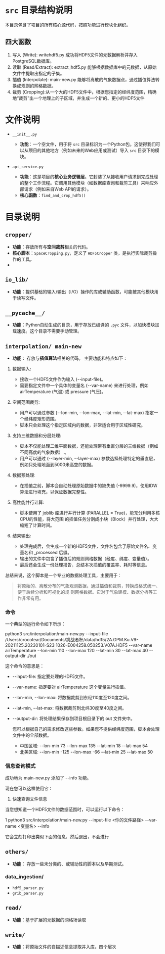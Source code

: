 # `src` 目录结构说明

本目录包含了项目的所有核心源代码，按照功能进行模块化组织。
## 四大函数
1. 写入 (Write): writehdf5.py 成功将HDF5文件的元数据解析并存入PostgreSQL数据库。
2. 读取 (Read/Extract): extract_hdf5.py 能够根据数据库中的元数据，从原始文件中提取出指定的子集。
3. 插值 (Interpolate): main-new.py 能够将离散的气象数据点，通过插值算法转换成规则的网格数据。
4. 裁剪 (Cropping):从一个大的HDF5文件中，根据您指定的经纬度范围，精确地“裁剪”出一个地理上的子区域，并生成一个新的、更小的HDF5文件
# 文件说明

- `__init__.py`

  - **功能**：一个空文件，用于将 `src` 目录标识为一个Python包。这使得我们可以从项目的其他地方（例如未来的Web应用或测试）导入 `src` 目录下的模块。
- `api_service.py`

  - **功能**：这是项目的**核心业务逻辑层**。它封装了从接收用户请求到完成处理的整个工作流程。它调用其他模块（如数据库查询和裁剪工具）来响应外部请求（例如来自Web API的请求）。
  - **核心函数**：`find_and_crop_hdf5()`

# 目录说明

## `cropper/`

- **功能**：存放所有与**空间裁剪**相关的代码。
- **核心脚本**：`SpaceCropping.py`，定义了 `HDF5Cropper` 类，是执行实际裁剪操作的工具。
-

## `io_lib/`

- **功能**：提供基础的输入/输出（I/O）操作的库或辅助函数，可能被其他模块用于读写文件。

## `__pycache__/`

- **功能**：Python自动生成的目录，用于存放已编译的 `.pyc` 文件，以加快模块加载速度。这个目录不需要手动管理。

## `interpolation/ main-new `

- **功能**： 存放与**插值算法**相关的代码。
  主要功能和特点如下：

1. 数据输入:

   * 接收一个HDF5文件作为输入 (--input-file)。
   * 需要指定文件中一个具体的变量名 (--var-name) 来进行处理，例如 airTemperature (气温) 或
     pressure (气压)。
2. 空间范围裁剪:

   * 用户可以通过参数 (--lon-min, --lon-max, --lat-min, --lat-max)
     指定一个经纬度矩形范围。
   * 脚本只会处理这个指定区域内的数据，非常适合用于区域性研究。
3. 支持三维数据和分层处理:

   * 脚本不仅能处理二维平面数据，还能处理带有垂直分层的三维数据（例如不同高度的气象数据）
     。
   * 用户可以通过 (--layer-min, --layer-max)
     参数选择处理特定的垂直层，例如只处理地面到5000米高空的数据。
4. 数据预处理:

   * 在插值之前，脚本会自动处理原始数据中的缺失值
     (-9999.9)，使用IDW算法进行填充，以保证数据完整性。
5. 高性能并行计算:

   * 脚本使用了 joblib 库进行并行计算 (PARALLEL = True)，能充分利用多核CPU的性能，将大范围
     的插值任务分割成小块（Block）并行处理，大大缩短了计算时间。
6. 结果输出:

   * 处理完成后，会生成一个新的HDF5文件，文件名包含了原始文件名、变量名和 _processed
     后缀。
   * 输出的文件中包含了插值后的规则网格数据（经度、纬度、变量值）。
   * 最后还会生成一份处理报告，总结本次插值的覆盖率、耗时等信息。

  总结来说，这个脚本是一个专业的数据处理工具，主要用于：

> 将原始的、离散分布的气象观测数据，通过插值和裁剪，转换成格式统一、便于后续分析和可视化的规
> 则网格数据。它对于气象建模、数据分析等工作非常有用。

### 命令

   一个典型的运行命令如下所示：

  python3 src/interpolation/main-new.py
 --input-file
 /Users/crocotear/Documents/挑战者杯/data/hdf5/2A.GPM.Ku.V9-20211125.20230101-S23
  1026-E004258.050253.V07A.HDF5
    --var-name airTemperature
     --lon-min 110 --lon-max 120
      --lat-min 30 --lat-max 40
     --output-dir ./out

  这个命令的意思是：

* --input-file: 指定要处理的HDF5文件。
* --var-name: 指定要对 airTemperature 这个变量进行插值。
* --lon-min, --lon-max: 将数据裁剪到东经110度至120度之间。
* --lat-min, --lat-max: 将数据裁剪到北纬30度至40度之间。
* --output-dir: 将处理结果保存到项目根目录下的 out 文件夹中。

  您可以根据自己的需求修改这些参数。如果您不提供经纬度范围，脚本会处理文件中的全部数据。

  * 中国区域: --lon-min 73 --lon-max 135 --lat-min 18 --lat-max 54
  * 北美区域: --lon-min -125 --lon-max -66 --lat-min 25 --lat-max 50

### 信息查询模式

成功地为 main-new.py 添加了 --info 功能。

  现在您可以这样使用它：

1. 快速查询文件信息

  当您想知道一个HDF5文件的数据范围时，可以运行以下命令：

   1 python3 src/interpolation/main-new.py --input-file <你的文件路径> --var-name <变量名> --info

  它会立刻打印出类似下面的信息，然后退出，不会进行

## `others/`

- **功能**： 存放一些未分类的、或辅助性的脚本以及早期测试。

### data_ingestion/

- `hdf5_parser.py`
- `grib_parser.py`

## `read/`

- **功能**：基于扩展的元数据的网格场读取

## `write/`

- **功能**：将原始文件的自描述信息提取并入库，四个层次
